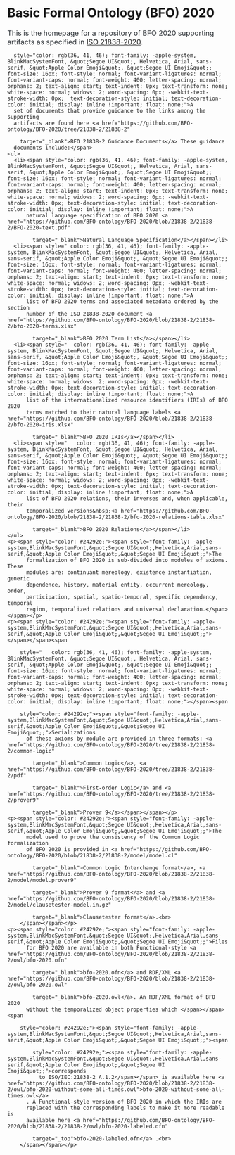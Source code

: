 <html>
  <head>
    <meta http-equiv="content-type" content="text/html; charset=utf-8">
    <meta name="author" content="rudnicki">
    <meta name="generator" content="BlueGriffon wysiwyg editor">
    <link rel="stylesheet" href="bfo_2020.css">
  </head>
  <body>
    <h1>Basic Formal Ontology (BFO) 2020</h1>
    <span style="color: rgb(36, 41, 46); font-family: -apple-system, BlinkMacSystemFont, &quot;Segoe UI&quot;, Helvetica, Arial, sans-serif, &quot;Apple Color Emoji&quot;, &quot;Segoe UI Emoji&quot;; font-size: 16px; font-style: normal; font-variant-ligatures: normal; font-variant-caps: normal; font-weight: 400; letter-spacing: normal; orphans: 2; text-align: start; text-indent: 0px; text-transform: none; white-space: normal; widows: 2; word-spacing: 0px; -webkit-text-stroke-width: 0px; text-decoration-style: initial; text-decoration-color: initial; display: inline !important; float: none;">This
      is the homepage for a repository of BFO 2020 supporting artifacts as
      specified in <a href="https://www.iso.org/standard/74572.html" target="_blank">ISO
        21838-2020</a>. </span>
    <p><span style="color: rgb(36, 41, 46); font-family: -apple-system, BlinkMacSystemFont, &quot;Segoe UI&quot;, Helvetica, Arial, sans-serif, &quot;Apple Color Emoji&quot;, &quot;Segoe UI Emoji&quot;; font-size: 16px; font-style: normal; font-variant-ligatures: normal; font-variant-caps: normal; font-weight: 400; letter-spacing: normal; orphans: 2; text-align: start; text-indent: 0px; text-transform: none; white-space: normal; widows: 2; word-spacing: 0px; -webkit-text-stroke-width: 0px; text-decoration-style: initial; text-decoration-color: initial; display: inline !important; float: none;"></span></p>
    <span style="color: rgb(36, 41, 46); font-family: -apple-system, BlinkMacSystemFont, &quot;Segoe UI&quot;, Helvetica, Arial, sans-serif, &quot;Apple Color Emoji&quot;, &quot;Segoe UI Emoji&quot;; font-size: 16px; font-style: normal; font-variant-ligatures: normal; font-variant-caps: normal; font-weight: 400; letter-spacing: normal; orphans: 2; text-align: start; text-indent: 0px; text-transform: none; white-space: normal; widows: 2; word-spacing: 0px; -webkit-text-stroke-width: 0px;  text-decoration-style: initial; text-decoration-color: initial; display: inline !important; float: none;"></span><span

      style="color: rgb(36, 41, 46); font-family: -apple-system, BlinkMacSystemFont, &quot;Segoe UI&quot;, Helvetica, Arial, sans-serif, &quot;Apple Color Emoji&quot;, &quot;Segoe UI Emoji&quot;; font-size: 16px; font-style: normal; font-variant-ligatures: normal; font-variant-caps: normal; font-weight: 400; letter-spacing: normal; orphans: 2; text-align: start; text-indent: 0px; text-transform: none; white-space: normal; widows: 2; word-spacing: 0px; -webkit-text-stroke-width: 0px;  text-decoration-style: initial; text-decoration-color: initial; display: inline !important; float: none;">A
      set of documents that provide guidance to the links among the supporting
      artifacts are found here <a href="https://github.com/BFO-ontology/BFO-2020/tree/21838-2/21838-2"

        target="_blank">BFO 21838-2 Guidance Documents</a> These guidance
      documents include:</span>
    <ul>
      <li><span style="color: rgb(36, 41, 46); font-family: -apple-system, BlinkMacSystemFont, &quot;Segoe UI&quot;, Helvetica, Arial, sans-serif, &quot;Apple Color Emoji&quot;, &quot;Segoe UI Emoji&quot;; font-size: 16px; font-style: normal; font-variant-ligatures: normal; font-variant-caps: normal; font-weight: 400; letter-spacing: normal; orphans: 2; text-align: start; text-indent: 0px; text-transform: none; white-space: normal; widows: 2; word-spacing: 0px; -webkit-text-stroke-width: 0px; text-decoration-style: initial; text-decoration-color: initial; display: inline !important; float: none;">A
          natural language specification of BFO 2020 <a href="https://github.com/BFO-ontology/BFO-2020/blob/21838-2/21838-2/BFO-2020-text.pdf"

            target="_blank">Natural Language Specification</a></span></li>
      <li><span style=" color: rgb(36, 41, 46); font-family: -apple-system, BlinkMacSystemFont, &quot;Segoe UI&quot;, Helvetica, Arial, sans-serif, &quot;Apple Color Emoji&quot;, &quot;Segoe UI Emoji&quot;; font-size: 16px; font-style: normal; font-variant-ligatures: normal; font-variant-caps: normal; font-weight: 400; letter-spacing: normal; orphans: 2; text-align: start; text-indent: 0px; text-transform: none; white-space: normal; widows: 2; word-spacing: 0px; -webkit-text-stroke-width: 0px; text-decoration-style: initial; text-decoration-color: initial; display: inline !important; float: none;">A
          list of BFO 2020 terms and associated metadata ordered by the section
          number of the ISO 21838-2020 document <a href="https://github.com/BFO-ontology/BFO-2020/blob/21838-2/21838-2/bfo-2020-terms.xlsx"

            target="_blank">BFO 2020 Term List</a></span></li>
      <li><span style="  color: rgb(36, 41, 46); font-family: -apple-system, BlinkMacSystemFont, &quot;Segoe UI&quot;, Helvetica, Arial, sans-serif, &quot;Apple Color Emoji&quot;, &quot;Segoe UI Emoji&quot;; font-size: 16px; font-style: normal; font-variant-ligatures: normal; font-variant-caps: normal; font-weight: 400; letter-spacing: normal; orphans: 2; text-align: start; text-indent: 0px; text-transform: none; white-space: normal; widows: 2; word-spacing: 0px; -webkit-text-stroke-width: 0px; text-decoration-style: initial; text-decoration-color: initial; display: inline !important; float: none;">A
          list of the internationalized resource identifiers (IRIs) of BFO 2020
          terms matched to their natural language labels <a href="https://github.com/BFO-ontology/BFO-2020/blob/21838-2/21838-2/bfo-2020-iris.xlsx"

            target="_blank">BFO 2020 IRIs</a></span></li>
      <li><span style="   color: rgb(36, 41, 46); font-family: -apple-system, BlinkMacSystemFont, &quot;Segoe UI&quot;, Helvetica, Arial, sans-serif, &quot;Apple Color Emoji&quot;, &quot;Segoe UI Emoji&quot;; font-size: 16px; font-style: normal; font-variant-ligatures: normal; font-variant-caps: normal; font-weight: 400; letter-spacing: normal; orphans: 2; text-align: start; text-indent: 0px; text-transform: none; white-space: normal; widows: 2; word-spacing: 0px; -webkit-text-stroke-width: 0px; text-decoration-style: initial; text-decoration-color: initial; display: inline !important; float: none;">A
          list of BFO 2020 relations, their inverses and, when applicable, their
          temporalized versions&nbsp;<a href="https://github.com/BFO-ontology/BFO-2020/blob/21838-2/21838-2/bfo-2020-relations-table.xlsx"

            target="_blank">BFO 2020 Relations</a></span></li>
    </ul>
    <p><span style="color: #24292e;"><span style="font-family: -apple-system,BlinkMacSystemFont,&quot;Segoe UI&quot;,Helvetica,Arial,sans-serif,&quot;Apple Color Emoji&quot;,&quot;Segoe UI Emoji&quot;;">The
          formalization of BFO 2020 is sub-divided into modules of axioms. These
          modules are: continuant mereology, existence instantiation, generic
          dependence, history, material entity, occurrent mereology, order,
          participation, spatial, spatio-temporal, specific dependency, temporal
          region, temporalized relations and universal declaration.</span></span></p>
    <p><span style="color: #24292e;"><span style="font-family: -apple-system,BlinkMacSystemFont,&quot;Segoe UI&quot;,Helvetica,Arial,sans-serif,&quot;Apple Color Emoji&quot;,&quot;Segoe UI Emoji&quot;;"></span></span><span

        style="   color: rgb(36, 41, 46); font-family: -apple-system, BlinkMacSystemFont, &quot;Segoe UI&quot;, Helvetica, Arial, sans-serif, &quot;Apple Color Emoji&quot;, &quot;Segoe UI Emoji&quot;; font-size: 16px; font-style: normal; font-variant-ligatures: normal; font-variant-caps: normal; font-weight: 400; letter-spacing: normal; orphans: 2; text-align: start; text-indent: 0px; text-transform: none; white-space: normal; widows: 2; word-spacing: 0px; -webkit-text-stroke-width: 0px; text-decoration-style: initial; text-decoration-color: initial; display: inline !important; float: none;"></span><span

        style="color: #24292e;"><span style="font-family: -apple-system,BlinkMacSystemFont,&quot;Segoe UI&quot;,Helvetica,Arial,sans-serif,&quot;Apple Color Emoji&quot;,&quot;Segoe UI Emoji&quot;;">Serializations
          of these axioms by module are provided in three formats: <a href="https://github.com/BFO-ontology/BFO-2020/tree/21838-2/21838-2/common-logic"

            target="_blank">Common Logic</a>, <a href="https://github.com/BFO-ontology/BFO-2020/tree/21838-2/21838-2/pdf"

            target="_blank">First-order Logic</a> and <a href="https://github.com/BFO-ontology/BFO-2020/tree/21838-2/21838-2/prover9"

            target="_blank">Prover 9</a></span></span></p>
    <p><span style="color: #24292e;"><span style="font-family: -apple-system,BlinkMacSystemFont,&quot;Segoe UI&quot;,Helvetica,Arial,sans-serif,&quot;Apple Color Emoji&quot;,&quot;Segoe UI Emoji&quot;;">The
          model used to prove the consistency of the Common Logic formalization
          of BFO 2020 is provided in <a href="https://github.com/BFO-ontology/BFO-2020/blob/21838-2/21838-2/model/model.cl"

            target="_blank">Common Logic Interchange format</a>, <a href="https://github.com/BFO-ontology/BFO-2020/blob/21838-2/21838-2/model/model.prover9"

            target="_blank">Prover 9 format</a> and <a href="https://github.com/BFO-ontology/BFO-2020/blob/21838-2/21838-2/model/clausetester-model.in.gz"

            target="_blank">Clausetester format</a>.<br>
        </span></span></p>
    <p><span style="color: #24292e;"><span style="font-family: -apple-system,BlinkMacSystemFont,&quot;Segoe UI&quot;,Helvetica,Arial,sans-serif,&quot;Apple Color Emoji&quot;,&quot;Segoe UI Emoji&quot;;">Files
          for BFO 2020 are available in both Functional-style <a href="https://github.com/BFO-ontology/BFO-2020/blob/21838-2/21838-2/owl/bfo-2020.ofn"

            target="_blank">bfo-2020.ofn</a> and RDF/XML <a href="https://github.com/BFO-ontology/BFO-2020/blob/21838-2/21838-2/owl/bfo-2020.owl"

            target="_blank">bfo-2020.owl</a>. An RDF/XML format of BFO 2020
          without the temporalized object properties which </span></span><span

        style="color: #24292e;"><span style="font-family: -apple-system,BlinkMacSystemFont,&quot;Segoe UI&quot;,Helvetica,Arial,sans-serif,&quot;Apple Color Emoji&quot;,&quot;Segoe UI Emoji&quot;;"><span

            style="color: #24292e;"><span style="font-family: -apple-system,BlinkMacSystemFont,&quot;Segoe UI&quot;,Helvetica,Arial,sans-serif,&quot;Apple Color Emoji&quot;,&quot;Segoe UI Emoji&quot;;">corresponds
              to ISO/IEC:21838-2 A.1.2</span></span> is available here <a href="https://github.com/BFO-ontology/BFO-2020/blob/21838-2/21838-2/owl/bfo-2020-without-some-all-times.owl">bfo-2020-without-some-all-times.owl</a>
          . A Functional-style version of BFO 2020 in which the IRIs are
          replaced with the corresponding labels to make it more readable is
          available here <a href="https://github.com/BFO-ontology/BFO-2020/blob/21838-2/21838-2/owl/bfo-2020-labeled.ofn"

            target="_top">bfo-2020-labeled.ofn</a> .<br>
        </span></span></p>
  </body>
</html>
